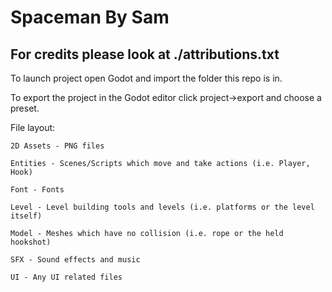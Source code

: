 # Spaceman By Sam
## For credits please look at ./attributions.txt

To launch project open Godot and import the folder this repo is in.

To export the project in the Godot editor click project->export and choose a preset.

File layout:
	
	2D Assets - PNG files
	
	Entities - Scenes/Scripts which move and take actions (i.e. Player, Hook)
	
	Font - Fonts
	
	Level - Level building tools and levels (i.e. platforms or the level itself)
	
	Model - Meshes which have no collision (i.e. rope or the held hookshot)
	
	SFX - Sound effects and music
	
	UI - Any UI related files
